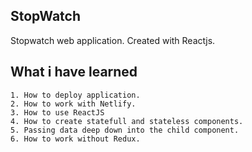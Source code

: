 ## StopWatch
Stopwatch web application. Created with Reactjs.

## What i have learned
    1. How to deploy application.
    2. How to work with Netlify.
    3. How to use ReactJS
    4. How to create statefull and stateless components.
    5. Passing data deep down into the child component.
    6. How to work without Redux.
